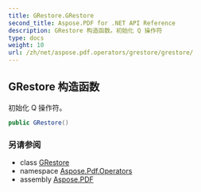 ```yaml
---
title: GRestore.GRestore
second_title: Aspose.PDF for .NET API Reference
description: GRestore 构造函数。初始化 Q 操作符
type: docs
weight: 10
url: /zh/net/aspose.pdf.operators/grestore/grestore/
---
```

## GRestore 构造函数

初始化 Q 操作符。

```csharp
public GRestore()
```

### 另请参阅

* class [GRestore](../)
* namespace [Aspose.Pdf.Operators](../../../aspose.pdf.operators/)
* assembly [Aspose.PDF](../../../)